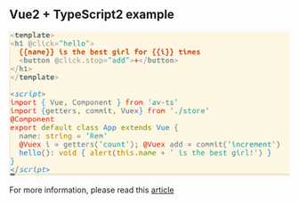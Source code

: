 Vue2 + TypeScript2 example
------

![screenshot](screen.png)

For more information, please read this [article](https://herringtondarkholme.github.io/2016/10/03/vue2-ts2/)
